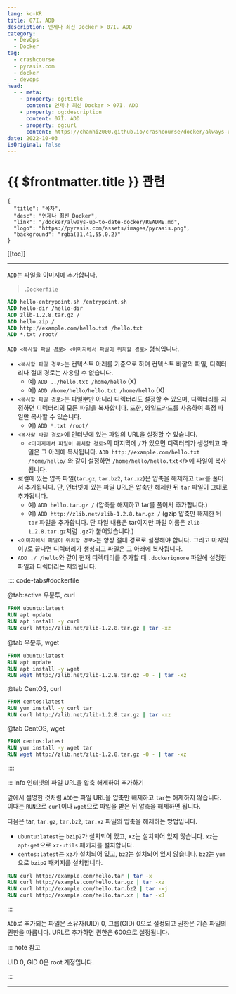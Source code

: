 ```yaml
---
lang: ko-KR
title: 07I. ADD
description: 언제나 최신 Docker > 07I. ADD
category: 
  - DevOps
  - Docker
tag: 
  - crashcourse
  - pyrasis.com
  - docker
  - devops
head:
  - - meta:
    - property: og:title
      content: 언제나 최신 Docker > 07I. ADD
    - property: og:description
      content: 07I. ADD
    - property: og:url
      content: https://chanhi2000.github.io/crashcourse/docker/always-up-to-date-docker/07I.html
date: 2022-10-03
isOriginal: false
---
```


# {{ $frontmatter.title }} 관련

```component VPCard
{
  "title": "목차",
  "desc": "언제나 최신 Docker",
  "link": "/docker/always-up-to-date-docker/README.md",
  "logo": "https://pyrasis.com/assets/images/pyrasis.png",
  "background": "rgba(31,41,55,0.2)"
}
```

[[toc]]

---

<SiteInfo
  name="7장 - 9. ADD"
  desc="언제나 최신 Docker"
  url="https://pyrasis.com/jHLsAlwaysUpToDateDocker/Unit07/09"
  logo="https://pyrasis.com/assets/images/pyrasis.png"
  preview="https://pyrasis.com/assets/images/profile1.png"/>

`ADD`는 파일을 이미지에 추가합니다.

> .<FontIcon icon="fa-brands fa-docker"/>`Dockerfile`

```dockerfile
ADD hello-entrypoint.sh /entrypoint.sh
ADD hello-dir /hello-dir
ADD zlib-1.2.8.tar.gz /
ADD hello.zip /
ADD http://example.com/hello.txt /hello.txt
ADD *.txt /root/
```

`ADD <복사할 파일 경로> <이미지에서 파일이 위치할 경로>` 형식입니다.

- `<복사할 파일 경로>`는 컨텍스트 아래를 기준으로 하며 컨텍스트 바깥의 파일, 디렉터리나 절대 경로는 사용할 수 없습니다.
  - 예) `ADD ../hello.txt /home/hello` (X)
  - 예) `ADD /home/hello/hello.txt /home/hello` (X)
- `<복사할 파일 경로>`는 파일뿐만 아니라 디렉터리도 설정할 수 있으며, 디렉터리를 지정하면 디렉터리의 모든 파일을 복사합니다. 또한, 와일드카드를 사용하여 특정 파일만 복사할 수 있습니다.
  - 예) `ADD *.txt /root/`
- `<복사할 파일 경로>`에 인터넷에 있는 파일의 URL을 설정할 수 있습니다.
  - `<이미지에서 파일이 위치할 경로>`의 마지막에 `/`가 있으면 디렉터리가 생성되고 파일은 그 아래에 복사됩니다. `ADD http://example.com/hello.txt /home/hello/` 와 같이 설정하면 <FontIcon icon="fas fa-folder-open"/>`/home/hello/`<FontIcon icon="fas fa-file-lines"/>`hello.txt`</>에 파일이 복사됩니다.
- 로컬에 있는 압축 파일(`tar.gz`, `tar.bz2`, `tar.xz`)은 압축을 해제하고 `tar`를 풀어서 추가됩니다. 단, 인터넷에 있는 파일 URL은 압축만 해제한 뒤 `tar` 파일이 그대로 추가됩니다.
  - 예) `ADD hello.tar.gz /` (압축을 해제하고 tar를 풀어서 추가합니다.)
  - 예) `ADD http://zlib.net/zlib-1.2.8.tar.gz /` (gzip 압축만 해제한 뒤 `tar` 파일을 추가합니다. 단 파일 내용은 tar이지만 파일 이름은 `zlib-1.2.8.tar.gz`처럼 `.gz`가 붙어있습니다.)
- `<이미지에서 파일이 위치할 경로>`는 항상 절대 경로로 설정해야 합니다. 그리고 마지막이 /로 끝나면 디렉터리가 생성되고 파일은 그 아래에 복사됩니다.
- `ADD ./ /hello`와 같이 현재 디렉터리를 추가할 때 <FontIcon icon="fa-brands fa-docker"/>`.dockerignore` 파일에 설정한 파일과 디렉터리는 제외됩니다.



:::: code-tabs#dockerfile

@tab:active <FontIcon icon="fa-brands fa-ubuntu"/>우분투, <FontIcon icon="iconfont icon-curl"/>curl

```dockerfile
FROM ubuntu:latest
RUN apt update
RUN apt install -y curl
RUN curl http://zlib.net/zlib-1.2.8.tar.gz | tar -xz
```

@tab <FontIcon icon="fa-brands fa-ubuntu"/>우분투, <FontIcon icon="iconfont icon-wget"/>wget

```dockerfile
FROM ubuntu:latest
RUN apt update
RUN apt install -y wget
RUN wget http://zlib.net/zlib-1.2.8.tar.gz -O - | tar -xz
```

@tab <FontIcon icon="fa-brands fa-centos"/>CentOS, <FontIcon icon="iconfont icon-curl"/>curl

```dockerfile
FROM centos:latest
RUN yum install -y curl tar
RUN curl http://zlib.net/zlib-1.2.8.tar.gz | tar -xz
```

@tab <FontIcon icon="fa-brands fa-centos"/>CentOS, <FontIcon icon="iconfont icon-wget"/>wget

```dockerfile
FROM centos:latest
RUN yum install -y wget tar
RUN wget http://zlib.net/zlib-1.2.8.tar.gz -O - | tar -xz
```

::::

::: info 인터넷의 파일 URL을 압축 해제하여 추가하기

앞에서 설명한 것처럼 `ADD`는 파일 URL을 압축만 해제하고 `tar`는 해제하지 않습니다. 이때는 `RUN`으로 `curl`이나 `wget`으로 파일을 받은 뒤 압축을 해제하면 됩니다.

다음은 tar, `tar.gz`, `tar.bz2`, `tar.xz` 파일의 압축을 해제하는 방법입니다.

- `ubuntu:latest`는 `bzip2`가 설치되어 있고, xz는 설치되어 있지 않습니다. `xz`는 `apt-get`으로 `xz-utils` 패키지를 설치합니다.
- `centos:latest`는 `xz`가 설치되어 있고, `bz2`는 설치되어 있지 않습니다. `bz2`는 `yum`으로 `bzip2` 패키지를 설치합니다.

```dockerfile
RUN curl http://example.com/hello.tar | tar -x
RUN curl http://example.com/hello.tar.gz | tar -xz
RUN curl http://example.com/hello.tar.bz2 | tar -xj
RUN curl http://example.com/hello.tar.xz | tar -xJ
```

:::

`ADD`로 추가되는 파일은 소유자(UID) 0, 그룹(GID) 0으로 설정되고 권한은 기존 파일의 권한을 따릅니다. URL로 추가하면 권한은 600으로 설정됩니다.

::: note 참고

UID 0, GID 0은 root 계정입니다.

:::

---

<TagLinks />